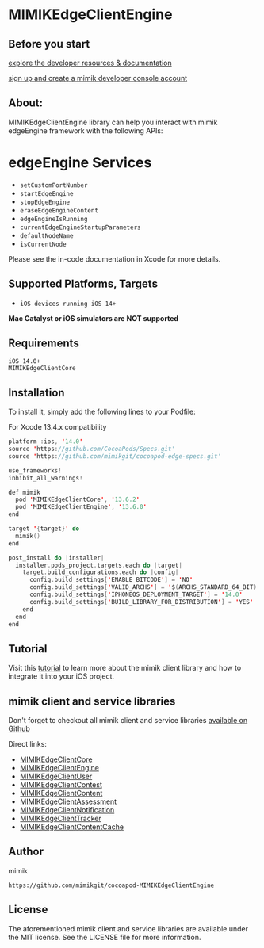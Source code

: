 # MIMIKEdgeClientEngine


## Before you start  

 [explore the developer resources & documentation](https://developer.mimik.com)
 
 [sign up and create a mimik developer console account](https://developer.mimik.com/console/create_account)
 
 
 
## About:

MIMIKEdgeClientEngine library can help you interact with mimik edgeEngine framework with the following APIs:
 
 # edgeEngine Services

 * `setCustomPortNumber`
 * `startEdgeEngine`
 * `stopEdgeEngine`
 * `eraseEdgeEngineContent`
 * `edgeEngineIsRunning`
 * `currentEdgeEngineStartupParameters`
 * `defaultNodeName`
 * `isCurrentNode`

 Please see the in-code documentation in Xcode for more details.

## Supported Platforms, Targets
* `iOS devices running iOS 14+`

**Mac Catalyst or iOS simulators are NOT supported**

## Requirements
```
iOS 14.0+
MIMIKEdgeClientCore
```

## Installation

To install it, simply add the following lines to your Podfile:

For Xcode 13.4.x compatibility

```swift
platform :ios, '14.0'
source 'https://github.com/CocoaPods/Specs.git'
source 'https://github.com/mimikgit/cocoapod-edge-specs.git'

use_frameworks!
inhibit_all_warnings!

def mimik
  pod 'MIMIKEdgeClientCore', '13.6.2'
  pod 'MIMIKEdgeClientEngine', '13.6.0'
end

target '{target}' do
  mimik()
end

post_install do |installer|
  installer.pods_project.targets.each do |target|
    target.build_configurations.each do |config|
      config.build_settings['ENABLE_BITCODE'] = 'NO'
      config.build_settings['VALID_ARCHS'] = '$(ARCHS_STANDARD_64_BIT)'
      config.build_settings['IPHONEOS_DEPLOYMENT_TARGET'] = '14.0'
      config.build_settings['BUILD_LIBRARY_FOR_DISTRIBUTION'] = 'YES'
    end
  end
end
```


## Tutorial

Visit this [tutorial](https://devdocs.mimik.com/tutorials/03-index) to learn more about the mimik client library and how to integrate it into your iOS project.

## mimik client and service libraries

Don't forget to checkout all mimik client and service libraries [available on Github](https://github.com/search?q=cocoapod-MIMIKEdgeClient)

Direct links:
 
 * [MIMIKEdgeClientCore](https://github.com/mimikgit/cocoapod-MIMIKEdgeClientCore)
 * [MIMIKEdgeClientEngine](https://github.com/mimikgit/cocoapod-MIMIKEdgeClientEngine)
 * [MIMIKEdgeClientUser](https://github.com/mimikgit/cocoapod-MIMIKEdgeClientUser)
 * [MIMIKEdgeClientContest](https://github.com/mimikgit/cocoapod-MIMIKEdgeClientContest)
 * [MIMIKEdgeClientContent](https://github.com/mimikgit/cocoapod-MIMIKEdgeClientContent)
 * [MIMIKEdgeClientAssessment](https://github.com/mimikgit/cocoapod-MIMIKEdgeClientAssessment)
 * [MIMIKEdgeClientNotification](https://github.com/mimikgit/cocoapod-MIMIKEdgeClientNotification)
 * [MIMIKEdgeClientTracker](https://github.com/mimikgit/cocoapod-MIMIKEdgeClientTracker)
 * [MIMIKEdgeClientContentCache](https://github.com/mimikgit/cocoapod-MIMIKEdgeClientContentCache)

## Author

mimik
```
https://github.com/mimikgit/cocoapod-MIMIKEdgeClientEngine
```

## License

The aforementioned mimik client and service libraries are available under the MIT license. See the LICENSE file for more information.
